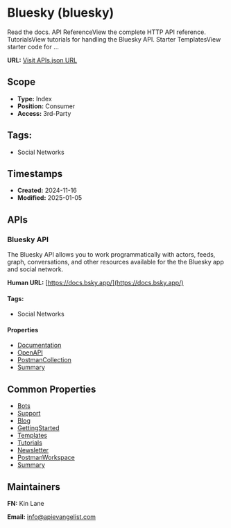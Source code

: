 # Bluesky (bluesky)
Read the docs. API ReferenceView the complete HTTP API reference. TutorialsView tutorials for handling the Bluesky API. Starter TemplatesView starter code for ...

**URL:** [Visit APIs.json URL](https://raw.githubusercontent.com/api-search/bluesky/refs/heads/main/apis.yml)

## Scope

- **Type:** Index 
- **Position:** Consumer 
- **Access:** 3rd-Party 

## Tags:

 - Social Networks

## Timestamps

- **Created:** 2024-11-16 
- **Modified:** 2025-01-05 

## APIs

### Bluesky API
The Bluesky API allows you to work programmatically with actors, feeds, graph, conversations, and other resources available for the the Bluesky app and social network.

**Human URL:** [https://docs.bsky.app/](https://docs.bsky.app/)


#### Tags:

 - Social Networks

#### Properties

- [Documentation](https://docs.bsky.app/)
- [OpenAPI](openapi/bluesky-openapi.yml)
- [PostmanCollection](https://www.postman.com/api-evangelist/bluesky/collection/ubo2xuv/bluesky-api)
- [Summary](undefined)

## Common Properties

- [Bots](https://docs.bsky.app/docs/starter-templates/bots)
- [Support](https://docs.bsky.app/docs/category/support)
- [Blog](https://docs.bsky.app/blog)
- [GettingStarted](https://docs.bsky.app/docs/get-started)
- [Templates](https://docs.bsky.app/docs/category/starter-templates)
- [Tutorials](https://docs.bsky.app/docs/category/tutorials)
- [Newsletter](https://docs.bsky.app/docs/support/mailing-list)
- [PostmanWorkspace](https://www.postman.com/api-evangelist/bluesky/overview)
- [Summary](undefined)

## Maintainers

**FN:** Kin Lane

**Email:** info@apievangelist.com

